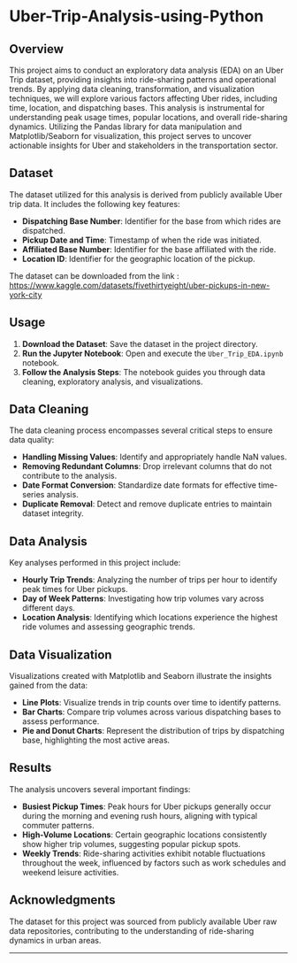 # Uber-Trip-Analysis-using-Python

## Overview
This project aims to conduct an exploratory data analysis (EDA) on an Uber Trip dataset, providing insights into ride-sharing patterns and operational trends. By applying data cleaning, transformation, and visualization techniques, we will explore various factors affecting Uber rides, including time, location, and dispatching bases. This analysis is instrumental for understanding peak usage times, popular locations, and overall ride-sharing dynamics. Utilizing the Pandas library for data manipulation and Matplotlib/Seaborn for visualization, this project serves to uncover actionable insights for Uber and stakeholders in the transportation sector.

## Dataset
The dataset utilized for this analysis is derived from publicly available Uber trip data. It includes the following key features:

- **Dispatching Base Number**: Identifier for the base from which rides are dispatched.
- **Pickup Date and Time**: Timestamp of when the ride was initiated.
- **Affiliated Base Number**: Identifier for the base affiliated with the ride.
- **Location ID**: Identifier for the geographic location of the pickup.

The dataset can be downloaded from the link : https://www.kaggle.com/datasets/fivethirtyeight/uber-pickups-in-new-york-city

## Usage
1. **Download the Dataset**: Save the dataset in the project directory.
2. **Run the Jupyter Notebook**: Open and execute the `Uber_Trip_EDA.ipynb` notebook.
3. **Follow the Analysis Steps**: The notebook guides you through data cleaning, exploratory analysis, and visualizations.

## Data Cleaning
The data cleaning process encompasses several critical steps to ensure data quality:

- **Handling Missing Values**: Identify and appropriately handle NaN values.
- **Removing Redundant Columns**: Drop irrelevant columns that do not contribute to the analysis.
- **Date Format Conversion**: Standardize date formats for effective time-series analysis.
- **Duplicate Removal**: Detect and remove duplicate entries to maintain dataset integrity.

## Data Analysis
Key analyses performed in this project include:

- **Hourly Trip Trends**: Analyzing the number of trips per hour to identify peak times for Uber pickups.
- **Day of Week Patterns**: Investigating how trip volumes vary across different days.
- **Location Analysis**: Identifying which locations experience the highest ride volumes and assessing geographic trends.

## Data Visualization
Visualizations created with Matplotlib and Seaborn illustrate the insights gained from the data:

- **Line Plots**: Visualize trends in trip counts over time to identify patterns.
- **Bar Charts**: Compare trip volumes across various dispatching bases to assess performance.
- **Pie and Donut Charts**: Represent the distribution of trips by dispatching base, highlighting the most active areas.

## Results
The analysis uncovers several important findings:

- **Busiest Pickup Times**: Peak hours for Uber pickups generally occur during the morning and evening rush hours, aligning with typical commuter patterns.
- **High-Volume Locations**: Certain geographic locations consistently show higher trip volumes, suggesting popular pickup spots.
- **Weekly Trends**: Ride-sharing activities exhibit notable fluctuations throughout the week, influenced by factors such as work schedules and weekend leisure activities.

## Acknowledgments
The dataset for this project was sourced from publicly available Uber raw data repositories, contributing to the understanding of ride-sharing dynamics in urban areas.

---
